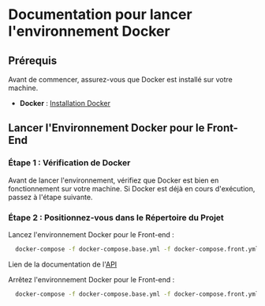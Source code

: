 # Documentation pour lancer l'environnement Docker

## Prérequis

Avant de commencer, assurez-vous que Docker est installé sur votre machine.

- **Docker** : [Installation Docker](https://www.docker.com/get-started)

## Lancer l'Environnement Docker pour le Front-End

### Étape 1 : Vérification de Docker

Avant de lancer l'environnement, vérifiez que Docker est bien en fonctionnement sur votre machine. Si Docker est déjà en cours d'exécution, passez à l'étape suivante.

### Étape 2 : Positionnez-vous dans le Répertoire du Projet

Lancez l'environnement Docker pour le Front-end :

```bash
  docker-compose -f docker-compose.base.yml -f docker-compose.front.yml up -d
```

Lien de la documentation de l'[API](http://localhost:8080/swagger-ui/index.html#/)

Arrêtez l'environnement Docker pour le Front-end :

```bash
  docker-compose -f docker-compose.base.yml -f docker-compose.front.yml down
```

